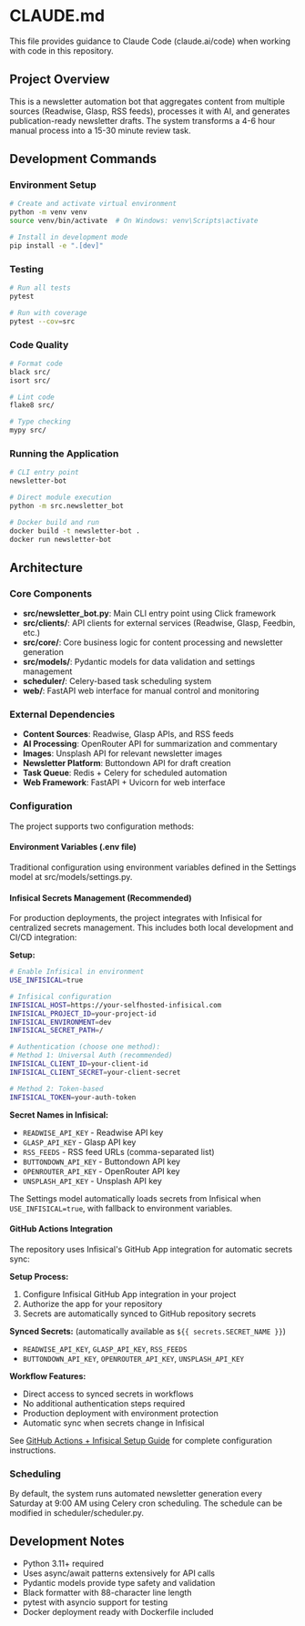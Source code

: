 # CLAUDE.md

This file provides guidance to Claude Code (claude.ai/code) when working with code in this repository.

## Project Overview

This is a newsletter automation bot that aggregates content from multiple sources (Readwise, Glasp, RSS feeds), processes it with AI, and generates publication-ready newsletter drafts. The system transforms a 4-6 hour manual process into a 15-30 minute review task.

## Development Commands

### Environment Setup
```bash
# Create and activate virtual environment
python -m venv venv
source venv/bin/activate  # On Windows: venv\Scripts\activate

# Install in development mode
pip install -e ".[dev]"
```

### Testing
```bash
# Run all tests
pytest

# Run with coverage
pytest --cov=src
```

### Code Quality
```bash
# Format code
black src/
isort src/

# Lint code
flake8 src/

# Type checking
mypy src/
```

### Running the Application
```bash
# CLI entry point
newsletter-bot

# Direct module execution
python -m src.newsletter_bot

# Docker build and run
docker build -t newsletter-bot .
docker run newsletter-bot
```

## Architecture

### Core Components

- **src/newsletter_bot.py**: Main CLI entry point using Click framework
- **src/clients/**: API clients for external services (Readwise, Glasp, Feedbin, etc.)
- **src/core/**: Core business logic for content processing and newsletter generation
- **src/models/**: Pydantic models for data validation and settings management
- **scheduler/**: Celery-based task scheduling system
- **web/**: FastAPI web interface for manual control and monitoring

### External Dependencies

- **Content Sources**: Readwise, Glasp APIs, and RSS feeds
- **AI Processing**: OpenRouter API for summarization and commentary
- **Images**: Unsplash API for relevant newsletter images  
- **Newsletter Platform**: Buttondown API for draft creation
- **Task Queue**: Redis + Celery for scheduled automation
- **Web Framework**: FastAPI + Uvicorn for web interface

### Configuration

The project supports two configuration methods:

#### Environment Variables (.env file)
Traditional configuration using environment variables defined in the Settings model at src/models/settings.py.

#### Infisical Secrets Management (Recommended)
For production deployments, the project integrates with Infisical for centralized secrets management. This includes both local development and CI/CD integration:

**Setup:**
```bash
# Enable Infisical in environment
USE_INFISICAL=true

# Infisical configuration
INFISICAL_HOST=https://your-selfhosted-infisical.com
INFISICAL_PROJECT_ID=your-project-id
INFISICAL_ENVIRONMENT=dev
INFISICAL_SECRET_PATH=/

# Authentication (choose one method):
# Method 1: Universal Auth (recommended)
INFISICAL_CLIENT_ID=your-client-id
INFISICAL_CLIENT_SECRET=your-client-secret

# Method 2: Token-based
INFISICAL_TOKEN=your-auth-token
```

**Secret Names in Infisical:**
- `READWISE_API_KEY` - Readwise API key
- `GLASP_API_KEY` - Glasp API key  
- `RSS_FEEDS` - RSS feed URLs (comma-separated list)
- `BUTTONDOWN_API_KEY` - Buttondown API key
- `OPENROUTER_API_KEY` - OpenRouter API key
- `UNSPLASH_API_KEY` - Unsplash API key

The Settings model automatically loads secrets from Infisical when `USE_INFISICAL=true`, with fallback to environment variables.

#### GitHub Actions Integration
The repository uses Infisical's GitHub App integration for automatic secrets sync:

**Setup Process:**
1. Configure Infisical GitHub App integration in your project
2. Authorize the app for your repository
3. Secrets are automatically synced to GitHub repository secrets

**Synced Secrets:** (automatically available as `${{ secrets.SECRET_NAME }}`)
- `READWISE_API_KEY`, `GLASP_API_KEY`, `RSS_FEEDS`
- `BUTTONDOWN_API_KEY`, `OPENROUTER_API_KEY`, `UNSPLASH_API_KEY`

**Workflow Features:**
- Direct access to synced secrets in workflows
- No additional authentication steps required
- Production deployment with environment protection
- Automatic sync when secrets change in Infisical

See [GitHub Actions + Infisical Setup Guide](docs/github-infisical-setup.md) for complete configuration instructions.

### Scheduling

By default, the system runs automated newsletter generation every Saturday at 9:00 AM using Celery cron scheduling. The schedule can be modified in scheduler/scheduler.py.

## Development Notes

- Python 3.11+ required
- Uses async/await patterns extensively for API calls
- Pydantic models provide type safety and validation
- Black formatter with 88-character line length
- pytest with asyncio support for testing
- Docker deployment ready with Dockerfile included